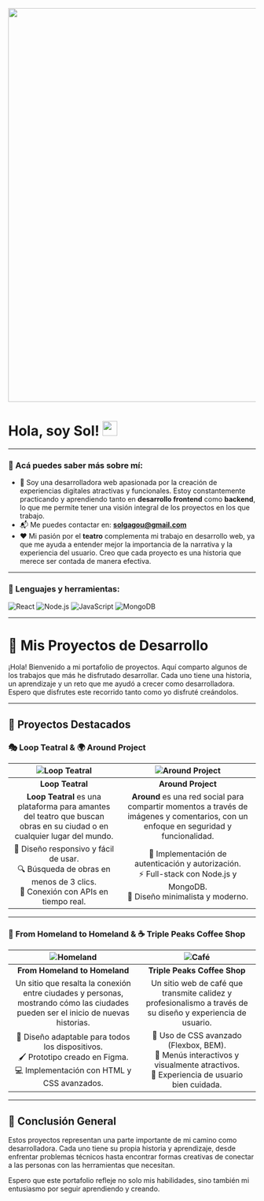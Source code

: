 <div id="header" align="center">
  <img decoding="async" src="https://github.com/solgagou/solgagou/blob/main/banner%20para%20github%202.png?raw=true" width="800"/>
</div>

<h1>
  Hola, soy Sol!
  <img decoding="async" src="https://media.giphy.com/media/hvRJCLFzcasrR4ia7z/giphy.gif" width="30px"/>
</h1>

---

### 👋 Acá puedes saber más sobre mí:
* 🌱 Soy una desarrolladora web apasionada por la creación de experiencias digitales atractivas y funcionales. Estoy constantemente practicando y aprendiendo tanto en **desarrollo frontend** como **backend**, lo que me permite tener una visión integral de los proyectos en los que trabajo. 
* 📬 Me puedes contactar en: **solgagou@gmail.com**
* ❤️ Mi pasión por el **teatro** complementa mi trabajo en desarrollo web, ya que me ayuda a entender mejor la importancia de la narrativa y la experiencia del usuario. Creo que cada proyecto es una historia que merece ser contada de manera efectiva.

---

### 🔧 Lenguajes y herramientas:

<div id="header" align="left">
    <img decoding="async" src="https://img.shields.io/badge/React-61DAFB?style=for-the-badge&logo=react&logoColor=black" alt="React"/>
    <img decoding="async" src="https://img.shields.io/badge/Node.js-339933?style=for-the-badge&logo=node.js&logoColor=white" alt="Node.js"/>
    <img decoding="async" src="https://img.shields.io/badge/JavaScript-F7DF1E?style=for-the-badge&logo=javascript&logoColor=black" alt="JavaScript"/>
    <img decoding="async" src="https://img.shields.io/badge/MongoDB-47A248?style=for-the-badge&logo=mongodb&logoColor=white" alt="MongoDB"/>
</div>

---

# 📁 Mis Proyectos de Desarrollo

¡Hola! Bienvenido a mi portafolio de proyectos. Aquí comparto algunos de los trabajos que más he disfrutado desarrollar. Cada uno tiene una historia, un aprendizaje y un reto que me ayudó a crecer como desarrolladora. Espero que disfrutes este recorrido tanto como yo disfruté creándolos.

---

## 🌟 **Proyectos Destacados**

### 🎭 **Loop Teatral** & 🌍 **Around Project**

| ![Loop Teatral](img/1LoopTeatral) | ![Around Project](img/2Around) |
|:-------------------------------------:|:---------------------------------:|
| **Loop Teatral** | **Around Project** |
| **Loop Teatral** es una plataforma para amantes del teatro que buscan obras en su ciudad o en cualquier lugar del mundo. | **Around** es una red social para compartir momentos a través de imágenes y comentarios, con un enfoque en seguridad y funcionalidad. |
| 🚀 Diseño responsivo y fácil de usar. <br> 🔍 Búsqueda de obras en menos de 3 clics. <br> 📡 Conexión con APIs en tiempo real. | 🔐 Implementación de autenticación y autorización. <br> ⚡ Full-stack con Node.js y MongoDB. <br> 🎨 Diseño minimalista y moderno. |

---

### 🏡 **From Homeland to Homeland** & ☕ **Triple Peaks Coffee Shop**

| ![Homeland](img/3Homeland) | ![Café](img/4Cafe) |
|:-----------------------------:|:----------------------:|
| **From Homeland to Homeland** | **Triple Peaks Coffee Shop** |
| Un sitio que resalta la conexión entre ciudades y personas, mostrando cómo las ciudades pueden ser el inicio de nuevas historias. | Un sitio web de café que transmite calidez y profesionalismo a través de su diseño y experiencia de usuario. |
| 🎨 Diseño adaptable para todos los dispositivos. <br> 🖌 Prototipo creado en Figma. <br> 💻 Implementación con HTML y CSS avanzados. | 🍵 Uso de CSS avanzado (Flexbox, BEM). <br> 📖 Menús interactivos y visualmente atractivos. <br> 🏡 Experiencia de usuario bien cuidada. |

---

## 📌 **Conclusión General**

Estos proyectos representan una parte importante de mi camino como desarrolladora. Cada uno tiene su propia historia y aprendizaje, desde enfrentar problemas técnicos hasta encontrar formas creativas de conectar a las personas con las herramientas que necesitan.  

Espero que este portafolio refleje no solo mis habilidades, sino también mi entusiasmo por seguir aprendiendo y creando.

